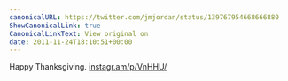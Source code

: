 ```yaml
---
canonicalURL: https://twitter.com/jmjordan/status/139767954668666880
ShowCanonicalLink: true
CanonicalLinkText: View original on
date: 2011-11-24T18:10:51+00:00
---
```

Happy Thanksgiving. [instagr.am/p/VnHHU/](http://instagr.am/p/VnHHU/)